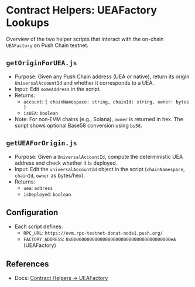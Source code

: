 # Contract Helpers: UEAFactory Lookups

Overview of the two helper scripts that interact with the on-chain `UEAFactory` on Push Chain testnet.

## `getOriginForUEA.js`

- Purpose: Given any Push Chain address (UEA or native), return its origin `UniversalAccountId` and whether it corresponds to a UEA.
- Input: Edit `someAddress` in the script.
- Returns:
  - `account`: `{ chainNamespace: string, chainId: string, owner: bytes }`
  - `isUEA`: `boolean`
- Note: For non‑EVM chains (e.g., Solana), `owner` is returned in hex. The script shows optional Base58 conversion using `bs58`.

## `getUEAForOrigin.js`

- Purpose: Given a `UniversalAccountId`, compute the deterministic UEA address and check whether it is deployed.
- Input: Edit the `universalAccountId` object in the script (`chainNamespace`, `chainId`, `owner` as bytes/hex).
- Returns:
  - `uea`: `address`
  - `isDeployed`: `boolean`

## Configuration

- Each script defines:
  - `RPC_URL`: `https://evm.rpc-testnet-donut-node1.push.org/`
  - `FACTORY_ADDRESS`: `0x00000000000000000000000000000000000000eA` (UEAFactory)

## References

- Docs: <a href="https://pushchain.github.io/push-chain-website/pr-preview/pr-1067/docs/chain/build/contract-helpers/#ueafactory--getueafororigin" target="_blank">Contract Helpers → UEAFactory</a>
